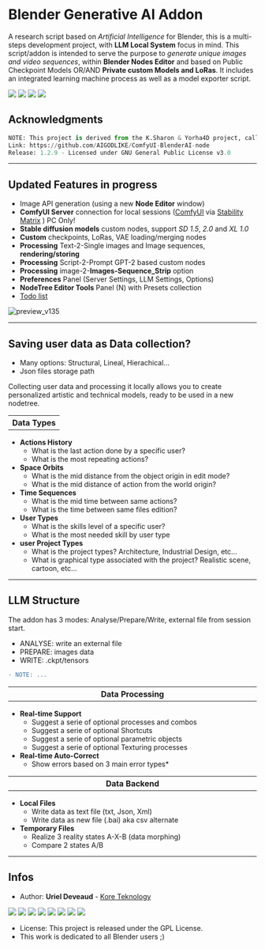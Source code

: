 # Blender Generative AI Addon
A research script based on *Artificial Intelligence* for Blender, this is a multi-steps development project, with **LLM Local System** focus in mind. This script/addon is intended to serve the purpose to *generate unique images and video sequences*, within **Blender Nodes Editor** and based on Public Checkpoint Models OR/AND **Private custom Models and LoRas**. It includes an integrated learning machine process as well as a model exporter script.

<img src="https://img.shields.io/badge/Blender-3.6.5/4-green" /> <img src="https://img.shields.io/badge/Python-3.8-blue" /> <img src="https://img.shields.io/badge/Addon-0.8.1a-yellow" /> <img src="https://img.shields.io/badge/CAN-X.1567D-red" />



## Acknowledgments

```py
NOTE: This project is derived from the K.Sharon & Yorha4D project, called "ComfyUI-BlenderAI-node".
Link: https://github.com/AIGODLIKE/ComfyUI-BlenderAI-node
Release: 1.2.9 - Licensed under GNU General Public License v3.0
```

---

## Updated Features in progress

- Image API generation (using a new **Node Editor** window)
- **ComfyUI Server** connection for local sessions ([ComfyUI](https://github.com/comfyanonymous/ComfyUI) via [Stability Matrix](https://github.com/LykosAI/StabilityMatrix) ) PC Only!
- **Stable diffusion models** custom nodes, support *SD 1.5*, *2.0* and *XL 1.0*
- **Custom** checkpoints, LoRas, VAE loading/merging nodes
- **Processing** Text-2-Single images and Image sequences, **rendering/storing**
- **Processing** Script-2-Prompt GPT-2 based custom nodes
- **Processing** image-2-**Images-Sequence_Strip** option
- **Preferences** Panel (Server Settings, LLM Settings, Options)
- **NodeTree Editor Tools** Panel (N) with Presets collection
- [Todo list](TODO_LIST.md)

<img alt="preview_v135" src="/media/addon_preview_v135.png">



---

## Saving user data as Data collection?

- Many options: Structural, Lineal, Hierachical...
- Json files storage path

Collecting user data and processing it locally allows you to create personalized artistic and technical models, ready to be used in a new nodetree.

<table>
<tr>
<th align="center", width="100%">Data Types</th>
</tr>
</table>

<ul>
      <li><b>Actions History</b>
        <ul>
          <li>What is the last action done by a specific user?</li>
          <li>What is the most repeating actions?</li>
        </ul>
      </li>
      <li><b>Space Orbits</b>
        <ul>
          <li>What is the mid distance from the object origin in edit mode?</li>
          <li>What is the mid distance of action from the world origin?</li>
        </ul>
      </li>
      <li><b>Time Sequences</b>
        <ul>
          <li>What is the mid time between same actions?</li>
          <li>What is the time between same files edition?</li>
        </ul>
  </li>
      <li><b>User Types</b>
        <ul>
          <li>What is the skills level of a specific user?</li>
          <li>What is the most needed skill by user type</li>
        </ul>
      </li>
       <li><b>user Project Types</b>
        <ul>
          <li>What is the project types? Architecture, Industrial Design, etc...</li>
          <li>What is graphical type associated with the project? Realistic scene, cartoon, etc...</li>
        </ul>
      </li>
</ul>

---

## LLM Structure

The addon has 3 modes: Analyse/Prepare/Write, external file from session start.

- ANALYSE: write an external file
- PREPARE: images data
- WRITE: .ckpt/tensors

```diff
- NOTE: ...
```


<table>
<tr>
<th align="center", width="880">Data Processing</th>
</tr>
</table>

<ul>
      <li><b>Real-time Support</b>
        <ul>
          <li>Suggest a serie of optional processes and combos</li>
          <li>Suggest a serie of optional Shortcuts</li>
          <li>Suggest a serie of optional parametric objects</li>
          <li>Suggest a serie of optional Texturing processes</li>
        </ul>
      </li>
      <li><b>Real-time Auto-Correct</b>
        <ul>
          <li>Show errors based on 3 main error types*</li>
        </ul>
      </li>
</ul>

<table>
<tr>
<th align="center", width="880">Data Backend</th>
</tr>
</table>

<ul>
      <li><b>Local Files</b>
        <ul>
          <li>Write data as text file (txt, Json, Xml)</li>
          <li>Write data as new file (.bai) aka csv alternate</li>
        </ul>
      </li>
  <li><b>Temporary Files</b>
        <ul>
          <li>Realize 3 reality states A-X-B (data morphing)</li>
          <li>Compare 2 states A/B</li>
        </ul>
      </li>
</ul>

---

## Infos

* Author: **Uriel Deveaud** - [Kore Teknology](https://github.com/KoreTeknology) 

<img src="https://img.shields.io/badge/CG Art-red" /> <img src="https://img.shields.io/badge/3D Blender-red" /> <img src="https://img.shields.io/badge/Python Dev-red" /> <img src="https://img.shields.io/badge/3D Trainer-red" /> <img src="https://img.shields.io/badge/Coding Trainer-red" /> <img src="https://img.shields.io/badge/GE-darkorange" /> <img src="https://img.shields.io/badge/VR-darkorange" /> <img src="https://img.shields.io/badge/AI-darkorange" />

* License: This project is released under the GPL License.
* This work is dedicated to all Blender users ;)
